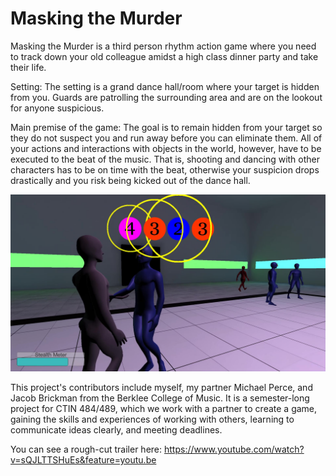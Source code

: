 # Masking the Murder

Masking the Murder is a third person rhythm action game where you need to track down your old colleague amidst a high class dinner party and take their life.

Setting: The setting is a grand dance hall/room where your target is hidden from you. Guards are patrolling the surrounding area and are on the lookout for anyone suspicious.

Main premise of the game: The goal is to remain hidden from your target so they do not suspect you and run away before you can eliminate them. All of your actions and interactions with objects in the world, however, have to be executed to the beat of the music. That is, shooting and dancing with other characters has to be on time with the beat, otherwise your suspicion drops drastically and you risk being kicked out of the dance hall.

![2019-04-17 06-15-07_Moment(2).jpg](https://github.com/MSkall/UnityGames/blob/master/MaskingTheMurder/Photos/2019-04-17%2006-15-07_Moment(2).jpg)



This project's contributors include myself, my partner Michael Perce, and Jacob Brickman from the Berklee College of Music. It is a semester-long project for CTIN 484/489, which we work with a partner to create a game, gaining the skills and experiences of working with others, learning to communicate ideas clearly, and meeting deadlines.

You can see a rough-cut trailer here: https://www.youtube.com/watch?v=sQJLTTSHuEs&feature=youtu.be
